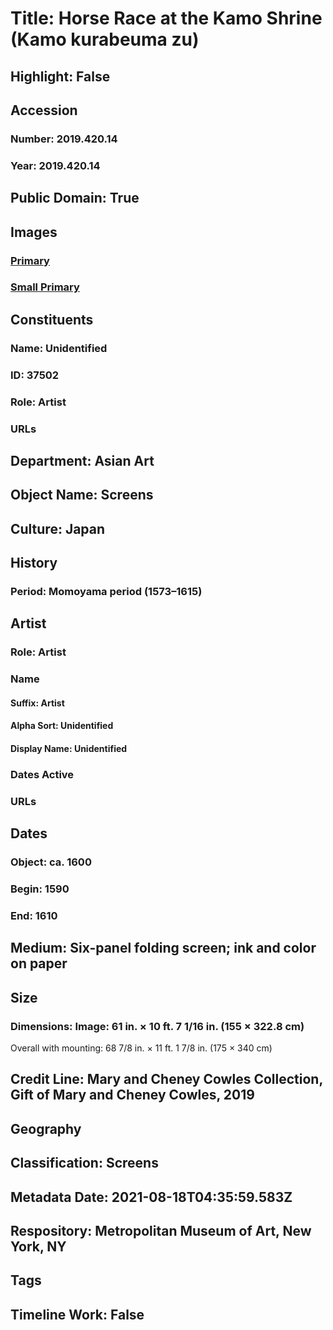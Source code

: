 # Title: Horse Race at the Kamo Shrine (Kamo kurabeuma zu)
## Highlight: False
## Accession
### Number: 2019.420.14
### Year: 2019.420.14
## Public Domain: True
## Images
### [Primary](https://images.metmuseum.org/CRDImages/as/original/LC-TR_240_14ab_2019_sr1-001.jpg)
### [Small Primary](https://images.metmuseum.org/CRDImages/as/web-large/LC-TR_240_14ab_2019_sr1-001.jpg)
## Constituents
### Name: Unidentified
### ID: 37502
### Role: Artist
### URLs
## Department: Asian Art
## Object Name: Screens
## Culture: Japan
## History
### Period: Momoyama period (1573–1615)
## Artist
### Role: Artist
### Name
#### Suffix: Artist
#### Alpha Sort: Unidentified
#### Display Name: Unidentified
### Dates Active
### URLs
## Dates
### Object: ca. 1600
### Begin: 1590
### End: 1610
## Medium: Six-panel folding screen; ink and color on paper
## Size
### Dimensions: Image: 61 in. × 10 ft. 7 1/16 in. (155 × 322.8 cm)
Overall with mounting: 68 7/8 in. × 11 ft. 1 7/8 in. (175 × 340 cm)
## Credit Line: Mary and Cheney Cowles Collection, Gift of Mary and Cheney Cowles, 2019
## Geography
## Classification: Screens
## Metadata Date: 2021-08-18T04:35:59.583Z
## Respository: Metropolitan Museum of Art, New York, NY
## Tags
## Timeline Work: False